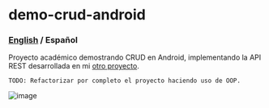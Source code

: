 # demo-crud-android
### [English](https://github.com/tarosbubbletea/demo-crud-android/README.en.md) / Español
Proyecto académico demostrando CRUD en Android, implementando la API REST desarrollada en mi [otro proyecto](https://github.com/tarosbubbletea/demo-rest-hono).

```
TODO: Refactorizar por completo el proyecto haciendo uso de OOP.
```

![image](https://github.com/tarosbubbletea/demo-crud-android/assets/6438425/25261f48-814a-4264-bae9-b7bd311ee9a5)
